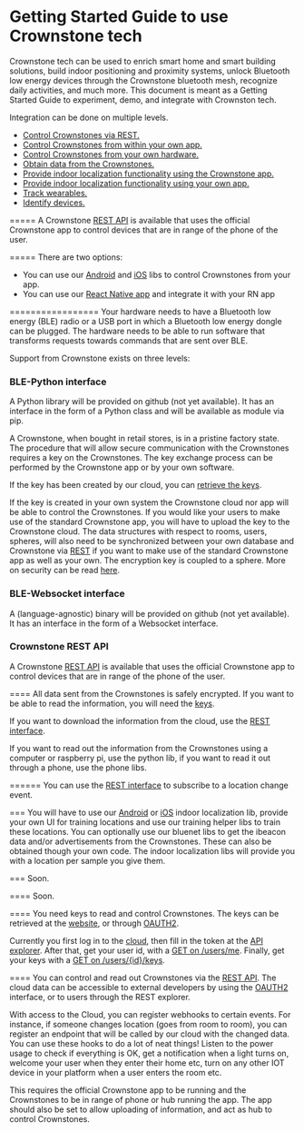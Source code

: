 Getting Started Guide to use Crownstone tech
===================

Crownstone tech can be used to enrich smart home and smart building solutions, build indoor positioning and proximity systems, unlock Bluetooth low energy devices through the Crownstone bluetooth mesh, recognize daily activities, and much more. This document is meant as a Getting Started Guide to experiment, demo, and integrate with Crownston tech.

Integration can be done on multiple levels.

- [Control Crownstones via REST.](#control-via-rest)
- [Control Crownstones from within your own app.](#control-via-own-app)
- [Control Crownstones from your own hardware.](#control-via-own-hardware)
- [Obtain data from the Crownstones.](#read)
- [Provide indoor localization functionality using the Crownstone app.](#localization-via-rest)
- [Provide indoor localization functionality using your own app.](#localization-via-own-app)
- [Track wearables.](#track)
- [Identify devices.](#device-identification)


=====
A Crownstone [REST API](#rest-api) is available that uses the official Crownstone app to control devices that are in range of the phone of the user.

=====
There are two options:

- You can use our [Android](https://github.com/crownstone/bluenet-lib-android) and [iOS](https://github.com/crownstone/bluenet-ios-lib) libs to control Crownstones from your app.
- You can use our [React Native app](https://github.com/crownstone/CrownstoneApp) and integrate it with your RN app


=================
Your hardware needs to have a Bluetooth low energy (BLE) radio or a USB port in which a Bluetooth low energy dongle can be plugged. The hardware needs to be able to run software that transforms requests towards commands that are sent over BLE. 

Support from Crownstone exists on three levels:

### BLE-Python interface
A Python library will be provided on github (not yet available). It has an interface in the form of a Python class and will be available as module via pip. 

A Crownstone, when bought in retail stores, is in a pristine factory state. The procedure that will allow secure communication with the Crownstones requires a key on the Crownstones. The key exchange process can be performed by the Crownstone app or by your own software.

If the key has been created by our cloud, you can [retrieve the keys](#keys).

If the key is created in your own system the Crownstone cloud nor app will be able to control the Crownstones. If you would like your users to make use of the standard Crownstone app, you will have to upload the key to the Crownstone cloud. The data structures with respect to rooms, users, spheres, will also need to be synchronized between your own database and Crownstone via [REST](#rest-api) if you want to make use of the standard Crownstone app as well as your own. The encryption key is coupled to a sphere. More on security can be read [here](SECURITY.md).

### BLE-Websocket interface
A (language-agnostic) binary will be provided on github (not yet available). It has an interface in the form of a Websocket interface.

### Crownstone REST API
A Crownstone [REST API](#rest-api) is available that uses the official Crownstone app to control devices that are in range of the phone of the user. 

====
All data sent from the Crownstones is safely encrypted. If you want to be able to read the information, you will need the [keys](#keys).

If you want to download the information from the cloud, use the [REST interface](#rest-api).

If you want to read out the information from the Crownstones using a computer or raspberry pi, use the python lib, if you want to read it out through a phone, use the phone libs.


======
You can use the [REST interface](#rest-api) to subscribe to a location change event.


=== 
You will have to use our [Android](https://github.com/crownstone/localization-lib-android-basic) or [iOS](https://github.com/crownstone/bluenet-ios-basic-localization) indoor localization lib, provide your own UI for training locations and use our training helper libs to train these locations. You can optionally use our bluenet libs to get the ibeacon data and/or advertisements from the Crownstones. These can also be obtained though your own code. The indoor localization libs will provide you with a location per sample you give them.

===
Soon.

====
Soon.


====
You need keys to read and control Crownstones. The keys can be retrieved at the [website](https://my.crownstone.rocks/), or through [OAUTH2](https://github.com/crownstone/crownstone-sdk/blob/master/REST_API.md#oauth2).

Currently you first log in to the [cloud](https://cloud.crownstone.rocks/), then fill in the token at the [API explorer](https://crownstone-cloud.herokuapp.com/explorer).
After that, get your user id, with a [GET on /users/me](https://crownstone-cloud.herokuapp.com/explorer/#!/user/user-me).
Finally, get your keys with a [GET on /users/{id}/keys](https://crownstone-cloud.herokuapp.com/explorer/#!/user/user-getEncryptionKeys).

====
You can control and read out Crownstones via the [REST API](https://github.com/crownstone/crownstone-sdk/blob/master/REST_API.md).
The cloud data can be accessible to external developers by using the [OAUTH2](https://github.com/crownstone/crownstone-sdk/blob/master/REST_API.md#oauth2) interface, or to users through the REST explorer.

With access to the Cloud, you can register webhooks to certain events. For instance, if someone changes location (goes from room to room), you can register an endpoint that will be called by our cloud with the changed data. You can use these hooks to do a lot of neat things! Listen to the power usage to check if everything is OK, get a notification when a light turns on, welcome your user when they enter their home etc, turn on any other IOT device in your platform when a user enters the room etc.

This requires the official Crownstone app to be running and the Crownstones to be in range of phone or hub running the app.
The app should also be set to allow uploading of information, and act as hub to control Crownstones.

